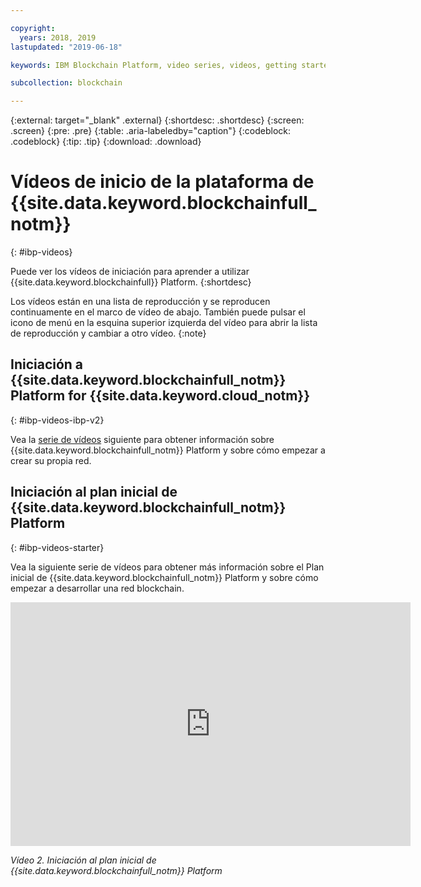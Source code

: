 ```yaml
---

copyright:
  years: 2018, 2019
lastupdated: "2019-06-18"

keywords: IBM Blockchain Platform, video series, videos, getting started videos, demo videos

subcollection: blockchain

---
```


{:external: target="_blank" .external}
{:shortdesc: .shortdesc}
{:screen: .screen}
{:pre: .pre}
{:table: .aria-labeledby="caption"}
{:codeblock: .codeblock}
{:tip: .tip}
{:download: .download}


# Vídeos de inicio de la plataforma de {{site.data.keyword.blockchainfull_notm}}
{: #ibp-videos}

Puede ver los vídeos de iniciación para aprender a utilizar {{site.data.keyword.blockchainfull}} Platform.
{:shortdesc}

Los vídeos están en una lista de reproducción y se reproducen continuamente en el marco de vídeo de abajo. También puede pulsar el icono de menú en la esquina superior izquierda del vídeo para abrir la lista de reproducción y cambiar a otro vídeo.
{:note}

## Iniciación a {{site.data.keyword.blockchainfull_notm}} Platform for {{site.data.keyword.cloud_notm}}
{: #ibp-videos-ibp-v2}

Vea la [serie de vídeos]( http://ibm.biz/BlockchainPlatformSeries) siguiente para obtener información sobre
{{site.data.keyword.blockchainfull_notm}} Platform y sobre cómo empezar a crear su propia red.

## Iniciación al plan inicial de {{site.data.keyword.blockchainfull_notm}} Platform
{: #ibp-videos-starter}

Vea la siguiente serie de vídeos para obtener más información sobre el Plan inicial de {{site.data.keyword.blockchainfull_notm}} Platform y sobre cómo empezar a desarrollar una red blockchain.

<iframe class="embed-responsive-item" id="youtubeplayer2" title="Vídeos del plan inicial" type="text/html" width="640" height="390" src="https://www.youtube.com/embed?listType=playlist&list=PL7LSy0eQMvjvBdal2mm74JlcNGMXYSGOe" frameborder="0" webkitallowfullscreen mozallowfullscreen allowfullscreen> </iframe>

*Vídeo 2. Iniciación al plan inicial de {{site.data.keyword.blockchainfull_notm}} Platform*
